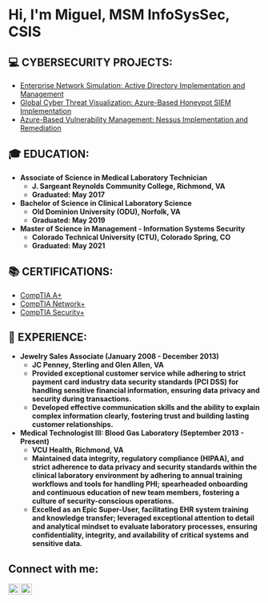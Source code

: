 <h1>Hi, I'm Miguel, MSM InfoSysSec, CSIS 

<h2>💻 CYBERSECURITY PROJECTS:</h2>

- [Enterprise Network Simulation: Active Directory Implementation and Management](https://github.com/miguel-cueto/ActiveDirectory.Lab)
- [Global Cyber Threat Visualization: Azure-Based Honeypot SIEM Implementation](https://github.com/miguel-cueto/MicrosoftEntraID)
- [Azure-Based Vulnerability Management: Nessus Implementation and Remediation](https://github.com/miguel-cueto/Nessus)
  
<h2>🎓  EDUCATION:</h2>

- <b>Associate of Science in Medical Laboratory Technician</b>
  - <b>J. Sargeant Reynolds Community College, Richmond, VA </b>
  - <b>Graduated: May 2017</b>
- <b>Bachelor of Science in Clinical Laboratory Science</b>
  - <b>Old Dominion University (ODU), Norfolk, VA</b>
  - <b>Graduated: May 2019 </b>
- <b>Master of Science in Management - Information Systems Security </b>
  - <b>Colorado Technical University (CTU), Colorado Spring, CO</b>
  - <b>Graduated: May 2021</b>

<h2>📚 CERTIFICATIONS:</h2>

- [CompTIA A+](https://www.credly.com/badges/a7671435-3ed3-449a-9385-197453fe8efa/linked_in_profile)
- [CompTIA Network+](https://www.credly.com/badges/da945935-188b-4dd3-996b-00b186e2f24f/linked_in_profile)
- [CompTIA Security+](https://www.credly.com/badges/5716008d-43c2-4321-9af9-9ebe723b38ff/linked_in_profile)

<h2>💼  EXPERIENCE:</h2>

- <b>Jewelry Sales Associate (January 2008 - December 2013)</b>
  - <b>JC Penney, Sterling and Glen Allen, VA</b>
  - <b>Provided exceptional customer service while adhering to strict payment card industry data security standards (PCI DSS) for handling sensitive financial information, ensuring data privacy and security during transactions. </b>
  - <b>Developed effective communication skills and the ability to explain complex information clearly, fostering trust and building lasting customer relationships.</b>
- <b>Medical Technologist III: Blood Gas Laboratory (September 2013 - Present)</b>
  - <b>VCU Health, Richmond, VA </b>
  - <b>Maintained data integrity, regulatory compliance (HIPAA), and strict adherence to data privacy and security standards within the clinical laboratory environment by adhering to annual training workflows and tools for handling PHI; spearheaded onboarding and continuous education of new team members, fostering a culture of security-conscious operations. </b>
  - <b>Excelled as an Epic Super-User, facilitating EHR system training and knowledge transfer; leveraged exceptional attention to detail and analytical mindset to evaluate laboratory processes, ensuring confidentiality, integrity, and availability of critical systems and sensitive data.</b>

<h2>Connect with me:</h2>


[<img align="left" alt="miguelcueto | LinkedIn" width="22px" src="https://cdn.jsdelivr.net/npm/simple-icons@v3/icons/linkedin.svg" />][linkedin]
[<img align="left" alt="miguel_cueto5 | Twitter" width="22px" src="https://cdn.jsdelivr.net/npm/simple-icons@v3/icons/twitter.svg" />][twitter]

[linkedin]: https://www.linkedin.com/in/miguelcueto/
[twitter]: https://x.com/miguel_cueto5
